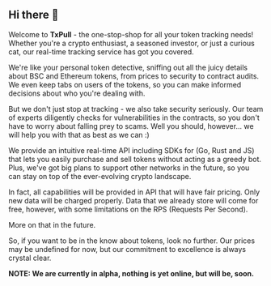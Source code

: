 ## Hi there 👋

Welcome to **TxPull** - the one-stop-shop for all your token tracking needs! Whether you're a crypto enthusiast, a seasoned investor, or just a curious cat, our real-time tracking service has got you covered.

We're like your personal token detective, sniffing out all the juicy details about BSC and Ethereum tokens, from prices to security to contract audits. We even keep tabs on users of the tokens, so you can make informed decisions about who you're dealing with.

But we don't just stop at tracking - we also take security seriously. Our team of experts diligently checks for vulnerabilities in the contracts, so you don't have to worry about falling prey to scams. Well you should, however... we will help you with that as best as we can :)

We provide an intuitive real-time API including SDKs for (Go, Rust and JS) that lets you easily purchase and sell tokens without acting as a greedy bot. Plus, we've got big plans to support other networks in the future, so you can stay on top of the ever-evolving crypto landscape.

In fact, all capabilities will be provided in API that will have fair pricing. Only new data will be charged properly. Data that we already store will come for free, however, with some limitations on the RPS (Requests Per Second).

More on that in the future.

So, if you want to be in the know about tokens, look no further. Our prices may be undefined for now, but our commitment to excellence is always crystal clear.

**NOTE: We are currently in alpha, nothing is yet online, but will be, soon.**

<!--

**Here are some ideas to get you started:**

🙋‍♀️ A short introduction - what is your organization all about?
🌈 Contribution guidelines - how can the community get involved?
👩‍💻 Useful resources - where can the community find your docs? Is there anything else the community should know?
🍿 Fun facts - what does your team eat for breakfast?
🧙 Remember, you can do mighty things with the power of [Markdown](https://docs.github.com/github/writing-on-github/getting-started-with-writing-and-formatting-on-github/basic-writing-and-formatting-syntax)
-->
